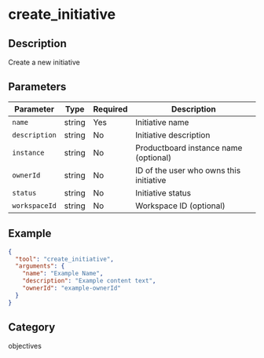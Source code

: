 # create_initiative

## Description
Create a new initiative

## Parameters

| Parameter | Type | Required | Description |
|-----------|------|----------|-------------|
| `name` | string | Yes | Initiative name |
| `description` | string | No | Initiative description |
| `instance` | string | No | Productboard instance name (optional) |
| `ownerId` | string | No | ID of the user who owns this initiative |
| `status` | string | No | Initiative status |
| `workspaceId` | string | No | Workspace ID (optional) |

## Example

```json
{
  "tool": "create_initiative",
  "arguments": {
    "name": "Example Name",
    "description": "Example content text",
    "ownerId": "example-ownerId"
  }
}
```

## Category
objectives

